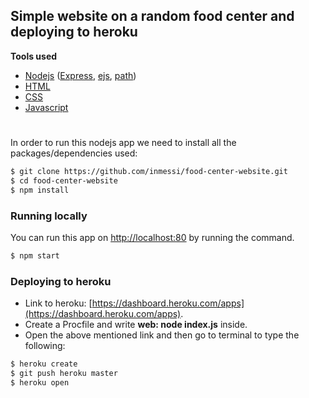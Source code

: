 ## Simple website on a random food center and deploying to heroku 

**Tools used**
- [Nodejs](https://nodejs.org/en/) ([Express](https://expressjs.com/), [ejs](https://ejs.co/), [path](https://nodejs.org/api/path.html))
- [HTML](https://en.wikipedia.org/wiki/HTML)
- [CSS](https://en.wikipedia.org/wiki/CSS)
- [Javascript](https://en.wikipedia.org/wiki/JavaScript)

#

In order to run this nodejs app we need to install all the packages/dependencies used:
```sh
$ git clone https://github.com/inmessi/food-center-website.git
$ cd food-center-website
$ npm install 
```
### Running locally
You can run this app on [http://localhost:80](http://localhost:80) by running the command. <br/>
```sh
$ npm start 
```
### Deploying to heroku 
- Link to heroku: [https://dashboard.heroku.com/apps](https://dashboard.heroku.com/apps). 
- Create a Procfile and write **web: node index.js** inside. 
- Open the above mentioned link and then go to terminal to type the following:
```sh
$ heroku create
$ git push heroku master 
$ heroku open
```

